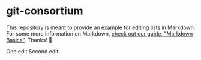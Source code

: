 git-consortium
==============

This repository is meant to provide an example for editing lists in Markdown. For some more information on Markdown, [check out our guide, "Markdown Basics"][Markdown]. Thanks! :sparkling_heart:

[Markdown]: https://help.github.com/articles/markdown-basics "Markdown Basics"
One edit
Second edit